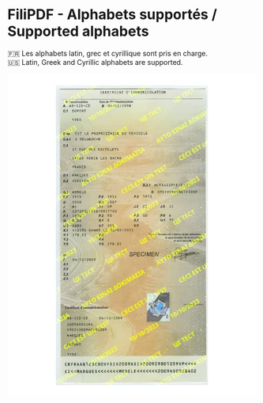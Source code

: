 # FiliPDF - Alphabets supportés / Supported alphabets


&#127467;&#127479; Les alphabets latin, grec et cyrillique sont pris en charge.  
&#127482;&#127480; Latin, Greek and Cyrillic alphabets are supported.

![](res/glyphs.jpg)
